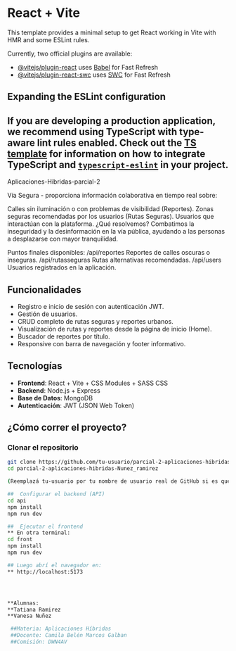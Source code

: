 # React + Vite

This template provides a minimal setup to get React working in Vite with HMR and some ESLint rules.

Currently, two official plugins are available:

- [@vitejs/plugin-react](https://github.com/vitejs/vite-plugin-react/blob/main/packages/plugin-react) uses [Babel](https://babeljs.io/) for Fast Refresh
- [@vitejs/plugin-react-swc](https://github.com/vitejs/vite-plugin-react/blob/main/packages/plugin-react-swc) uses [SWC](https://swc.rs/) for Fast Refresh

## Expanding the ESLint configuration

If you are developing a production application, we recommend using TypeScript with type-aware lint rules enabled. Check out the [TS template](https://github.com/vitejs/vite/tree/main/packages/create-vite/template-react-ts) for information on how to integrate TypeScript and [`typescript-eslint`](https://typescript-eslint.io) in your project.
---------------------------------------------------------
Aplicaciones-Hibridas-parcial-2

Vía Segura - proporciona información colaborativa en tiempo real sobre:

Calles sin iluminación o con problemas de visibilidad (Reportes). Zonas seguras recomendadas por los usuarios (Rutas Seguras). Usuarios que interactúan con la plataforma. ¿Qué resolvemos? Combatimos la inseguridad y la desinformación en la vía pública, ayudando a las personas a desplazarse con mayor tranquilidad.

Puntos finales disponibles: /api/reportes Reportes de calles oscuras o inseguras. /api/rutasseguras Rutas alternativas recomendadas. /api/users Usuarios registrados en la aplicación.


## Funcionalidades

- Registro e inicio de sesión con autenticación JWT.
- Gestión de usuarios.
- CRUD completo de rutas seguras y reportes urbanos.
- Visualización de rutas y reportes desde la página de inicio (Home).
- Buscador de reportes por título.
- Responsive con barra de navegación y footer informativo.

##  Tecnologías

- **Frontend**: React + Vite + CSS Modules + SASS CSS
- **Backend**: Node.js + Express
- **Base de Datos**: MongoDB
- **Autenticación**: JWT (JSON Web Token)

##  ¿Cómo correr el proyecto?

###  Clonar el repositorio

```bash
git clone https://github.com/tu-usuario/parcial-2-aplicaciones-hibridas-Nunez_ramirez.git
cd parcial-2-aplicaciones-hibridas-Nunez_ramirez

(Reemplazá tu-usuario por tu nombre de usuario real de GitHub si es que vas a compartir el repo)

##  Configurar el backend (API)
cd api
npm install
npm run dev

##  Ejecutar el frontend 
** En otra terminal:
cd front
npm install
npm run dev

## Luego abrí el navegador en:
** http://localhost:5173




**Alumnas:
**Tatiana Ramirez
**Vanesa Nuñez

 ##Materia: Aplicaciones Híbridas
 ##Docente: Camila Belén Marcos Galban
 ##Comisión: DWN4AV



